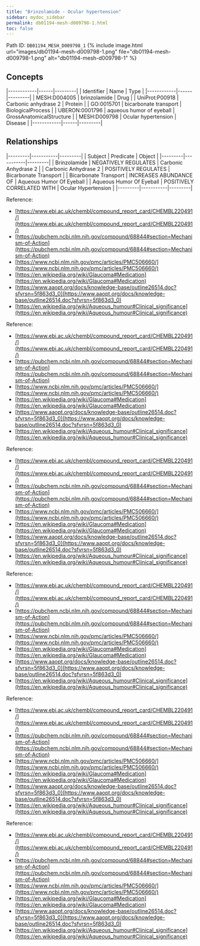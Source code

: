```yaml
---
title: "Brinzolamide - Ocular hypertension"
sidebar: mydoc_sidebar
permalink: db01194-mesh-d009798-1.html
toc: false 
---
```



Path ID: `DB01194_MESH_D009798_1`
{% include image.html url="images/db01194-mesh-d009798-1.png" file="db01194-mesh-d009798-1.png" alt="db01194-mesh-d009798-1" %}

## Concepts

|------------|------|---------|
| Identifier | Name | Type    |
|------------|------|---------|
| MESH:D004005 | brinzolamide | Drug |
| UniProt:P00918 | Carbonic anhydrase 2 | Protein |
| GO:0015701 | bicarbonate transport | BiologicalProcess |
| UBERON:0001796 | aqueous humor of eyeball | GrossAnatomicalStructure |
| MESH:D009798 | Ocular hypertension | Disease |
|------------|------|---------|

## Relationships

|---------|-----------|---------|
| Subject | Predicate | Object  |
|---------|-----------|---------|
| Brinzolamide | NEGATIVELY REGULATES | Carbonic Anhydrase 2 |
| Carbonic Anhydrase 2 | POSITIVELY REGULATES | Bicarbonate Transport |
| Bicarbonate Transport | INCREASES ABUNDANCE OF | Aqueous Humor Of Eyeball |
| Aqueous Humor Of Eyeball | POSITIVELY CORRELATED WITH | Ocular Hypertension |
|---------|-----------|---------|

Reference: 
  - [https://www.ebi.ac.uk/chembl/compound_report_card/CHEMBL220491/](https://www.ebi.ac.uk/chembl/compound_report_card/CHEMBL220491/)
  - [https://pubchem.ncbi.nlm.nih.gov/compound/68844#section=Mechanism-of-Action](https://pubchem.ncbi.nlm.nih.gov/compound/68844#section=Mechanism-of-Action)
  - [https://www.ncbi.nlm.nih.gov/pmc/articles/PMC506660/](https://www.ncbi.nlm.nih.gov/pmc/articles/PMC506660/)
  - [https://en.wikipedia.org/wiki/Glaucoma#Medication](https://en.wikipedia.org/wiki/Glaucoma#Medication)
  - [https://www.aaopt.org/docs/knowledge-base/outline26514.doc?sfvrsn=5f863d3_0](https://www.aaopt.org/docs/knowledge-base/outline26514.doc?sfvrsn=5f863d3_0)
  - [https://en.wikipedia.org/wiki/Aqueous_humour#Clinical_significance](https://en.wikipedia.org/wiki/Aqueous_humour#Clinical_significance)

Reference: 
  - [https://www.ebi.ac.uk/chembl/compound_report_card/CHEMBL220491/](https://www.ebi.ac.uk/chembl/compound_report_card/CHEMBL220491/)
  - [https://pubchem.ncbi.nlm.nih.gov/compound/68844#section=Mechanism-of-Action](https://pubchem.ncbi.nlm.nih.gov/compound/68844#section=Mechanism-of-Action)
  - [https://www.ncbi.nlm.nih.gov/pmc/articles/PMC506660/](https://www.ncbi.nlm.nih.gov/pmc/articles/PMC506660/)
  - [https://en.wikipedia.org/wiki/Glaucoma#Medication](https://en.wikipedia.org/wiki/Glaucoma#Medication)
  - [https://www.aaopt.org/docs/knowledge-base/outline26514.doc?sfvrsn=5f863d3_0](https://www.aaopt.org/docs/knowledge-base/outline26514.doc?sfvrsn=5f863d3_0)
  - [https://en.wikipedia.org/wiki/Aqueous_humour#Clinical_significance](https://en.wikipedia.org/wiki/Aqueous_humour#Clinical_significance)

Reference: 
  - [https://www.ebi.ac.uk/chembl/compound_report_card/CHEMBL220491/](https://www.ebi.ac.uk/chembl/compound_report_card/CHEMBL220491/)
  - [https://pubchem.ncbi.nlm.nih.gov/compound/68844#section=Mechanism-of-Action](https://pubchem.ncbi.nlm.nih.gov/compound/68844#section=Mechanism-of-Action)
  - [https://www.ncbi.nlm.nih.gov/pmc/articles/PMC506660/](https://www.ncbi.nlm.nih.gov/pmc/articles/PMC506660/)
  - [https://en.wikipedia.org/wiki/Glaucoma#Medication](https://en.wikipedia.org/wiki/Glaucoma#Medication)
  - [https://www.aaopt.org/docs/knowledge-base/outline26514.doc?sfvrsn=5f863d3_0](https://www.aaopt.org/docs/knowledge-base/outline26514.doc?sfvrsn=5f863d3_0)
  - [https://en.wikipedia.org/wiki/Aqueous_humour#Clinical_significance](https://en.wikipedia.org/wiki/Aqueous_humour#Clinical_significance)

Reference: 
  - [https://www.ebi.ac.uk/chembl/compound_report_card/CHEMBL220491/](https://www.ebi.ac.uk/chembl/compound_report_card/CHEMBL220491/)
  - [https://pubchem.ncbi.nlm.nih.gov/compound/68844#section=Mechanism-of-Action](https://pubchem.ncbi.nlm.nih.gov/compound/68844#section=Mechanism-of-Action)
  - [https://www.ncbi.nlm.nih.gov/pmc/articles/PMC506660/](https://www.ncbi.nlm.nih.gov/pmc/articles/PMC506660/)
  - [https://en.wikipedia.org/wiki/Glaucoma#Medication](https://en.wikipedia.org/wiki/Glaucoma#Medication)
  - [https://www.aaopt.org/docs/knowledge-base/outline26514.doc?sfvrsn=5f863d3_0](https://www.aaopt.org/docs/knowledge-base/outline26514.doc?sfvrsn=5f863d3_0)
  - [https://en.wikipedia.org/wiki/Aqueous_humour#Clinical_significance](https://en.wikipedia.org/wiki/Aqueous_humour#Clinical_significance)

Reference: 
  - [https://www.ebi.ac.uk/chembl/compound_report_card/CHEMBL220491/](https://www.ebi.ac.uk/chembl/compound_report_card/CHEMBL220491/)
  - [https://pubchem.ncbi.nlm.nih.gov/compound/68844#section=Mechanism-of-Action](https://pubchem.ncbi.nlm.nih.gov/compound/68844#section=Mechanism-of-Action)
  - [https://www.ncbi.nlm.nih.gov/pmc/articles/PMC506660/](https://www.ncbi.nlm.nih.gov/pmc/articles/PMC506660/)
  - [https://en.wikipedia.org/wiki/Glaucoma#Medication](https://en.wikipedia.org/wiki/Glaucoma#Medication)
  - [https://www.aaopt.org/docs/knowledge-base/outline26514.doc?sfvrsn=5f863d3_0](https://www.aaopt.org/docs/knowledge-base/outline26514.doc?sfvrsn=5f863d3_0)
  - [https://en.wikipedia.org/wiki/Aqueous_humour#Clinical_significance](https://en.wikipedia.org/wiki/Aqueous_humour#Clinical_significance)

Reference: 
  - [https://www.ebi.ac.uk/chembl/compound_report_card/CHEMBL220491/](https://www.ebi.ac.uk/chembl/compound_report_card/CHEMBL220491/)
  - [https://pubchem.ncbi.nlm.nih.gov/compound/68844#section=Mechanism-of-Action](https://pubchem.ncbi.nlm.nih.gov/compound/68844#section=Mechanism-of-Action)
  - [https://www.ncbi.nlm.nih.gov/pmc/articles/PMC506660/](https://www.ncbi.nlm.nih.gov/pmc/articles/PMC506660/)
  - [https://en.wikipedia.org/wiki/Glaucoma#Medication](https://en.wikipedia.org/wiki/Glaucoma#Medication)
  - [https://www.aaopt.org/docs/knowledge-base/outline26514.doc?sfvrsn=5f863d3_0](https://www.aaopt.org/docs/knowledge-base/outline26514.doc?sfvrsn=5f863d3_0)
  - [https://en.wikipedia.org/wiki/Aqueous_humour#Clinical_significance](https://en.wikipedia.org/wiki/Aqueous_humour#Clinical_significance)
